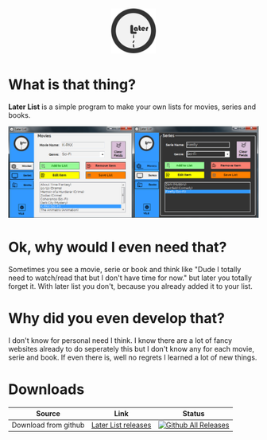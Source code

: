 <h1 align="center">
	<img width="90" src="later_list_logo.png" alt="timext">
</h1>

# What is that thing?
 **Later List** is a simple program to make your own lists for movies, series and books.

![later_list](later_list.png)

# Ok, why would I even need that?
 Sometimes you see a movie, serie or book and think like "Dude I totally need to watch/read that but I don't have time for now." but later you totally forget it. With later list you don't, because you already added it to your list.   

# Why did you even develop that? 
 I don't know for personal need I think. I know there are a lot of fancy websites already to do seperately this but I don't know any for each movie, serie and book. If even there is, well no regrets I learned a lot of new things.

# Downloads

| Source | Link | Status |
|---|---|---|
| Download from github | [Later List releases](https://github.com/avodhel/later_list/releases) | [![Github All Releases](https://img.shields.io/github/downloads/avodhel/later_list/total.svg)](https://github.com/avodhel/later_list/releases) |